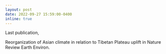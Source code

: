 ```yaml
---
layout: post
date: 2022-09-27 15:59:00-0400
inline: true
---
```


<p>Last publication,</p>
<p>Reorganization of Asian climate in relation to Tibetan Plateau uplift in Nature Review Earth Environ. </p>
